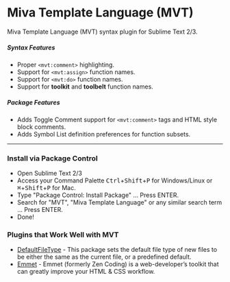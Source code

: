 # Miva Template Language (MVT)
Miva Template Language (MVT) syntax plugin for Sublime Text 2/3.

##### Syntax Features
* Proper `<mvt:comment>` highlighting.
* Support for `<mvt:assign>` function names.
* Support for `<mvt:do>` function names.
* Support for __toolkit__ and __toolbelt__ function names.

##### Package Features
* Adds Toggle Comment support for `<mvt:comment>` tags and HTML style block comments.
* Adds Symbol List definition preferences for function subsets.

---

### Install via Package Control
* Open Sublime Text 2/3
* Access your Command Palette <kbd>Ctrl</kbd>+<kbd>Shift</kbd>+<kbd>P</kbd> for Windows/Linux or <kbd>⌘</kbd>+<kbd>Shift</kbd>+<kbd>P</kbd> for Mac.
* Type "Package Control: Install Package" ... Press ENTER.
* Search for "MVT", "Miva Template Language" or any similar search term ... Press ENTER.
* Done!

### Plugins that Work Well with MVT
* [DefaultFileType](https://github.com/spadgos/sublime-DefaultFileType) - This package sets the default file type of new files to be either the same as the current file, or a predefined default.
* [Emmet](https://github.com/emmetio/emmet) - Emmet (formerly Zen Coding) is a web-developer’s toolkit that can greatly improve your HTML & CSS workflow.
